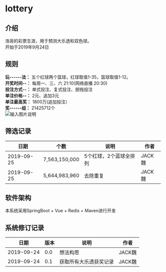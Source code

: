 ﻿# lottery

## 介绍
浩哥的彩票生涯，用于预测大乐透和双色球。</br>
开始于2019年9月24日

## 规则
 **玩------法：** 五个红球两个篮球，红球取值1-35，篮球取值1-12。</br>
 **开奖时间--：** 每周一、三、六 21:10(网络直播 20:30)</br>
 **投注方式--：** 单式投注、复式投注、胆拖投注</br>
 **单注价格--：** 2元、追加3元</br>
 **单注最高奖：** 1800万(追加投注）</br>
 **奖------组：** 21425712个</br>
![输入图片说明](https://images.gitee.com/uploads/images/2019/0925/101854_d0cc8924_1590078.png "屏幕截图.png")
## 筛选记录
|    日期   |     个数         |    说明	                    |   作者   |
|-----------|-----------------|-----------------------------|----------|
|2019-09-25 |  7,563,150,000  | 5个红球，2个蓝球全排列        |  JACK魏  |
|2019-09-25 |  5,644,983,960  | 去除重复    	            |  JACK魏  |

## 软件架构
本系统采用SpringBoot + Vue + Redis + Maven进行开发


##   系统修订记录

|日期        | 版本  |    说明	                    |   作者   |
|-----------|-------|-------------------------------|----------|
|2019-09-24 |  0.0  |想法构思     	            |  JACK魏  |
|2019-09-24 |  0.1  |获取所有大乐透获奖记录     	    |  JACK魏  |